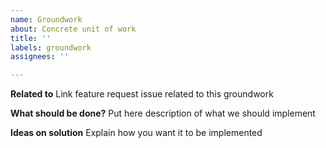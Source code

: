 ```yaml
---
name: Groundwork
about: Concrete unit of work
title: ''
labels: groundwork
assignees: ''

---
```


**Related to**
Link feature request issue related to this groundwork

**What should be done?**
Put here description of what we should implement

**Ideas on solution** 
Explain how you want it to be implemented
